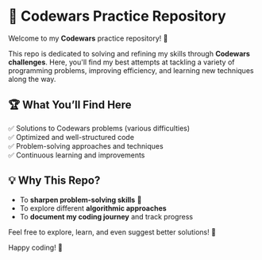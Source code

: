 # 🚀 Codewars Practice Repository  

Welcome to my **Codewars** practice repository! 🎯  

This repo is dedicated to solving and refining my skills through **Codewars challenges**. Here, you'll find my best attempts at tackling a variety of programming problems, improving efficiency, and learning new techniques along the way.  

## 🏆 What You’ll Find Here  
✅ Solutions to Codewars problems (various difficulties)  
✅ Optimized and well-structured code  
✅ Problem-solving approaches and techniques  
✅ Continuous learning and improvements  

## 💡 Why This Repo?  
- To **sharpen problem-solving skills** 🧠  
- To explore different **algorithmic approaches**  
- To **document my coding journey** and track progress  

Feel free to explore, learn, and even suggest better solutions! 🚀  

Happy coding! 🎉  

